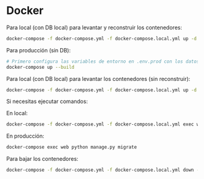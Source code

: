 # Docker

Para local (con DB local) para levantar y reconstruir los contenedores:

```bash
docker-compose -f docker-compose.yml -f docker-compose.local.yml up -d --build
```

Para producción (sin DB):

```bash
# Primero configura las variables de entorno en .env.prod con los datos de tu DB externa
docker-compose up --build
```

Para local (con DB local) para levantar los contenedores (sin reconstruir):

```bash
docker-compose -f docker-compose.yml -f docker-compose.local.yml up -d
```

Si necesitas ejecutar comandos:

En local:

```bash
docker-compose -f docker-compose.yml -f docker-compose.local.yml exec web python manage.py migrate
```

En producción:

```bash
docker-compose exec web python manage.py migrate
```

Para bajar los contenedores:

```bash
docker-compose -f docker-compose.yml -f docker-compose.local.yml down -v
```
